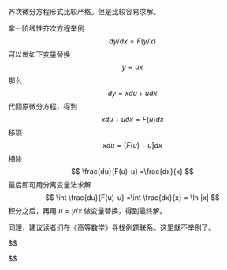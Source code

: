 齐次微分方程形式比较严格。但是比较容易求解。

拿一阶线性齐次方程举例
$$
dy/dx = F(y/x)
$$
可以做如下变量替换
$$
y=ux
$$
那么
$$
dy=xdu+udx
$$
代回原微分方程，得到
$$
xdu+udx = F(u)dx
$$
移项
$$
xdu = [F(u)-u]dx
$$
相除
$$
\frac{du}{F(u)-u} =\frac{dx}{x}
$$
最后即可用分离变量法求解
$$
\int \frac{du}{F(u)-u} =\int \frac{dx}{x} = \ln |x|
$$
积分之后，再用 $u=y/x$ 做变量替换，得到最终解。

同理，建议读者们在《高等数学》寻找例题联系。这里就不举例了。


$$

$$
